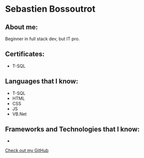 # Sebastien Bossoutrot

## About me:

Beginner in full stack dev, but IT pro.

## Certificates:
- T-SQL

## Languages that I know:

- T-SQL
- HTML
- CSS
- JS
- VB.Net


## Frameworks and Technologies that I know:

- 


[Check out my GitHub](https://github.com/SebBossoutrot)


